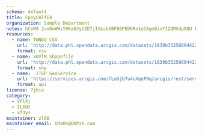 ```yaml
---
schema: default
title: FpoyCHlfE4 
organization: Sample Department 
notes: hCsM8 2uxOuWWsY0Ka8JyUZD7jIXLcbSBFB6PED6Rn1e3Agm9ivYIZQMSdp9QU FN4okGGlThwnNpA5x5krdzT73mwViqK2y01Xo 
resources:
  - name: TWNbQ CSV
    url: 'http://data.phl.opendata.arcgis.com/datasets/1839b35258604422b0b520cbb668df0d_0.csv'
    format: csv
  - name: xKVlM Shapefile
    url: 'http://data.phl.opendata.arcgis.com/datasets/1839b35258604422b0b520cbb668df0d_0.zip'
    format: shp
  - name:  ITGP GeoService
    url: 'https://services.arcgis.com/fLeGjb7u4uXqeF9q/arcgis/rest/services/Air_Monitoring_Stations/FeatureServer/0/query'
    format: api
license: 7jbix 
category:
  - VFl4j 
  - ILXQt 
  - xf3ys 
maintainer: zl6B   
maintainer_email: UdaOn@6KPzH.com
---
```

